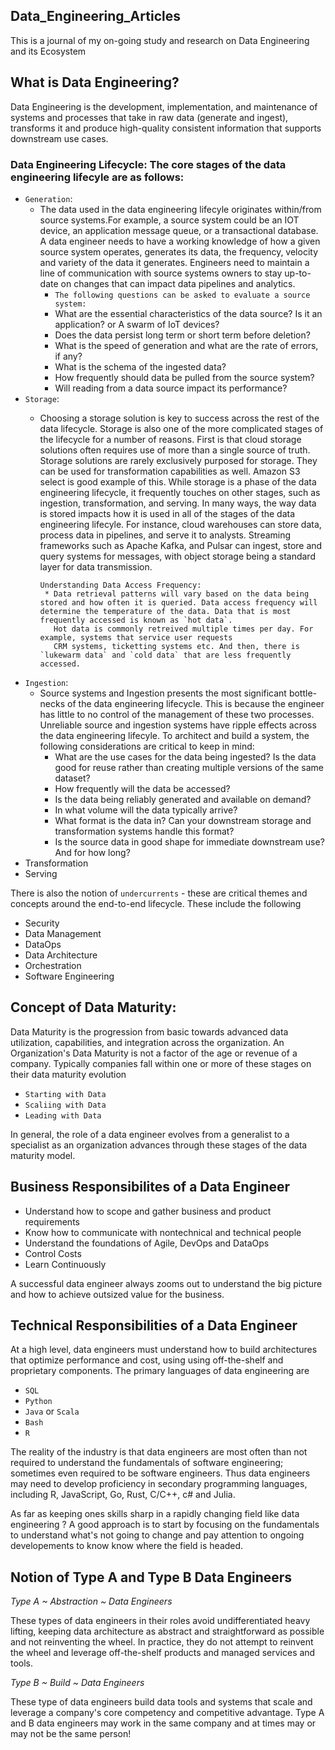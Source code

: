 ## Data_Engineering_Articles

This is a journal of my on-going study and research on Data Engineering and its Ecosystem

## What is Data Engineering?

Data Engineering is the development, implementation, and maintenance of systems and processes that take in raw data (generate and ingest), transforms it and produce high-quality consistent information that supports downstream use cases.

### Data Engineering Lifecycle: The core stages of the data engineering lifecyle are as follows:
- `Generation`:
  * The data used in the data engineering lifecyle originates within/from source systems.For example, a source system could be an IOT device, an application message queue, or a transactional database. A data engineer needs to have a working knowledge of how a given source system operates, generates its data, the frequency, velocity
    and variety of the data it generates. Engineers need to maintain a line of communication with source systems owners to stay up-to-date on changes that can impact data pipelines and analytics.
     - `The following questions can be asked to evaluate a source system:`
     - What are the essential characteristics of the data source? Is it an application? or A swarm of IoT devices?
     - Does the data persist long term or short term before deletion?
     - What is the speed of generation and what are the rate of errors, if any?
     - What is the schema of the ingested data?
     - How frequently should data be pulled from the source system?
     - Will reading from a data source impact its performance?
- `Storage`:
  * Choosing a storage solution is key to success across the rest of the data lifecycle. Storage is also one of the more complicated stages of the lifecycle for a number of reasons. First is that cloud storage solutions often requires use of more than a single source of truth. Storage solutions are rarely exclusively purposed for 
    storage. They can be used for transformation capabilities as well. Amazon S3 select is good example of this. While storage is a phase of the data engineering lifecycle, it frequently touches on other stages, such as ingestion, transformation, and serving. In many ways, the way data is stored impacts how it is used in all of the 
    stages of the data engineering lifecyle. For instance, cloud warehouses can store data, process data in pipelines, and serve it to analysts. Streaming frameworks such as Apache Kafka, and Pulsar can ingest, store and query systems for messages, with object storage being a standard layer for data transmission.

        Understanding Data Access Frequency:
         * Data retrieval patterns will vary based on the data being stored and how often it is queried. Data access frequency will determine the temperature of the data. Data that is most frequently accessed is known as `hot data`.
           Hot data is commonly retreived multiple times per day. For example, systems that service user requests
           CRM systems, ticketting systems etc. And then, there is `lukewarm data` and `cold data` that are less frequently accessed.
-  `Ingestion`:
      * Source systems and Ingestion presents the most significant bottle-necks of the data engineering lifecycle. This is because the engineer has little to no control of the management of these two processes. Unreliable source and ingestion systems have ripple effects across the data engineering lifecyle. To architect and build a system, the following considerations are critical to keep in mind:
        - What are the use cases for the data being ingested? Is the data good for reuse rather than creating multiple versions of the same dataset?
        - How frequently will the data be accessed?
        - Is the data being reliably generated and available on demand?
        - In what volume will the data typically arrive?
        - What format is the data in? Can your downstream storage and transformation systems handle this format?
        - Is the source data in good shape for immediate downstream use? And for how long?
-  Transformation
-  Serving

  There is also the notion of `undercurrents` - these are critical themes and concepts around the end-to-end lifecycle. These include the following
- Security
- Data Management
- DataOps
- Data Architecture
- Orchestration
- Software Engineering

## Concept of Data Maturity: 
Data Maturity is the progression from basic towards advanced data utilization, capabilities, and integration across the organization. An Organization's Data Maturity is not a factor of the age or revenue of a company. Typically companies fall within one or more of these stages on their data maturity evolution
- `Starting with Data`
- `Scaliing with Data`
- `Leading with Data`

In general, the role of a data engineer evolves from a generalist to a specialist as an organization advances through these stages of the data maturity model.

## Business Responsibilites of a Data Engineer
- Understand how to scope and gather business and product requirements
- Know how to communicate with nontechnical and technical people
- Understand the foundations of Agile, DevOps and DataOps
- Control Costs
- Learn Continuously

A successful data engineer always zooms out to understand the big picture and how to achieve outsized value for the business.

## Technical Responsibilities of a Data Engineer
At a high level, data engineers must understand how to build architectures that optimize performance and cost, using using off-the-shelf and proprietary components. The primary languages of data engineering are 
- `SQL`
- `Python`
- `Java` or `Scala`
- `Bash`
- `R`

The reality of the industry is that data engineers are most often than not required to understand the fundamentals of software engineering; sometimes even required to be software engineers. Thus data engineers may need to develop proficiency in secondary programming languages, including R, JavaScript, Go, Rust, C/C++, c# and Julia. 

As far as keeping ones skills sharp in a rapidly changing field like data engineering ? A good approach is to start by focusing on the fundamentals to understand what's not going to change and pay attention to ongoing developements to know know where the field is headed. 

## Notion of Type A and Type B Data Engineers

*Type A ~ Abstraction ~ Data Engineers* 

These types of data engineers in their roles avoid undifferentiated heavy lifting, keeping data architecture as abstract and straightforward as possible and not reinventing the wheel. In practice, they do not attempt to reinvent the wheel and leverage off-the-shelf products and managed services and tools. 

*Type B ~ Build ~ Data Engineers*

These type of data engineers build data tools and systems that scale and leverage a company's core competency and competitive advantage. Type A and B data engineers may work in the same company and at times may or may not be the same person!





